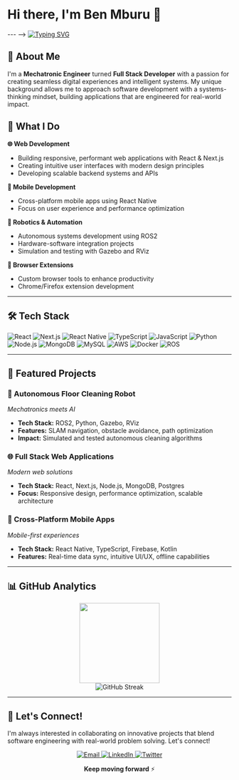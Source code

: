 # Hi there, I'm Ben Mburu 👋

--- -->
[![Typing SVG](https://readme-typing-svg.herokuapp.com?font=Fira+Code&pause=1000&multiline=true&width=435&lines=Mechatronic+Engineer+x+Software+Dev)](https://git.io/typing-svg)

## 🚀 About Me

I'm a **Mechatronic Engineer** turned **Full Stack Developer** with a passion for creating seamless digital experiences and intelligent systems. My unique background allows me to approach software development with a systems-thinking mindset, building applications that are engineered for real-world impact.

<!-- ```typescript
const benMburu = {
  title: "Mechatronic Engineer × Software Developer",
  location: "Nairobi, Kenya",
  education: [
    "B.Eng in Mechatronic Engineering",
    "Self-taught Software Engineer"
  ],
  currentFocus: [
    "Full Stack Web Development",
    "Mobile App Development", 
    "Robotics & Automation"
  ],
  techStack: {
    frontend: ["React", "Next.js", "React Native", "TypeScript", "Tailwind CSS"],
    backend: ["Node.js", "Python", "Express", "FastAPI"],
    databases: ["MongoDB", "MySQL", "PostgreSQL"],
    tools: ["Git", "Docker", "AWS", "ROS2", "Gazebo", "RViz"],
    design: ["Figma", "UI/UX Principles"]
  },
  currentlyLearning: ["Svelte", "Advanced React Native", "Database Optimization"],
  interests: ["Autonomous Systems", "IoT", "Clean Code", "System Architecture"],
  funFact: "I debug code during the day and skate at night 🛹"
};
```

--- -->

## 💼 What I Do

**🌐 Web Development**
- Building responsive, performant web applications with React & Next.js
- Creating intuitive user interfaces with modern design principles
- Developing scalable backend systems and APIs

**📱 Mobile Development**
- Cross-platform mobile apps using React Native
- Focus on user experience and performance optimization

**🤖 Robotics & Automation**
- Autonomous systems development using ROS2
- Hardware-software integration projects
- Simulation and testing with Gazebo and RViz

**🔧 Browser Extensions**
- Custom browser tools to enhance productivity
- Chrome/Firefox extension development

---

## 🛠️ Tech Stack

<p align="left">
  <img src="https://img.shields.io/badge/React-20232A?style=for-the-badge&logo=react&logoColor=61DAFB" alt="React" />
  <img src="https://img.shields.io/badge/Next.js-000000?style=for-the-badge&logo=next.js&logoColor=white" alt="Next.js" />
  <img src="https://img.shields.io/badge/React_Native-20232A?style=for-the-badge&logo=react&logoColor=61DAFB" alt="React Native" />
  <img src="https://img.shields.io/badge/TypeScript-007ACC?style=for-the-badge&logo=typescript&logoColor=white" alt="TypeScript" />
  <img src="https://img.shields.io/badge/JavaScript-F7DF1E?style=for-the-badge&logo=javascript&logoColor=black" alt="JavaScript" />
  <img src="https://img.shields.io/badge/Python-3776AB?style=for-the-badge&logo=python&logoColor=white" alt="Python" />
  <img src="https://img.shields.io/badge/Node.js-43853D?style=for-the-badge&logo=node.js&logoColor=white" alt="Node.js" />
  <img src="https://img.shields.io/badge/MongoDB-4EA94B?style=for-the-badge&logo=mongodb&logoColor=white" alt="MongoDB" />
  <img src="https://img.shields.io/badge/MySQL-005C84?style=for-the-badge&logo=mysql&logoColor=white" alt="MySQL" />
  <img src="https://img.shields.io/badge/Amazon_AWS-FF9900?style=for-the-badge&logo=amazonaws&logoColor=white" alt="AWS" />
  <img src="https://img.shields.io/badge/Docker-2496ED?style=for-the-badge&logo=docker&logoColor=white" alt="Docker" />
  <img src="https://img.shields.io/badge/ROS-22314E?style=for-the-badge&logo=ros&logoColor=white" alt="ROS" />
</p>

---

## 🎯 Featured Projects

### 🤖 Autonomous Floor Cleaning Robot
*Mechatronics meets AI*
- **Tech Stack:** ROS2, Python, Gazebo, RViz
- **Features:** SLAM navigation, obstacle avoidance, path optimization
- **Impact:** Simulated and tested autonomous cleaning algorithms

### 🌐 Full Stack Web Applications
*Modern web solutions*
- **Tech Stack:** React, Next.js, Node.js, MongoDB, Postgres
- **Focus:** Responsive design, performance optimization, scalable architecture

### 📱 Cross-Platform Mobile Apps
*Mobile-first experiences*
- **Tech Stack:** React Native, TypeScript, Firebase, Kotlin
- **Features:** Real-time data sync, intuitive UI/UX, offline capabilities

---

## 📊 GitHub Analytics

<div align="center">
  <!-- <img height="180em" src="https://github-readme-stats.vercel.app/api?username=Benmburu&show_icons=true&theme=tokyonight&include_all_commits=true&count_private=true"/> -->
  <img height="180em" src="https://github-readme-stats.vercel.app/api/top-langs/?username=Benmburu&layout=compact&langs_count=7&theme=tokyonight"/>
</div>

<div align="center">
  <img src="https://github-readme-streak-stats.herokuapp.com/?user=Benmburu&theme=tokyonight" alt="GitHub Streak" />
</div>

---

## 🌟 Let's Connect!

I'm always interested in collaborating on innovative projects that blend software engineering with real-world problem solving. Let's connect!

<p align="center">
  <a href="mailto:bennjuguna0@gmail.com">
    <img src="https://img.shields.io/badge/Email-D14836?style=for-the-badge&logo=gmail&logoColor=white" alt="Email" />
  </a>
  <a href="https://www.linkedin.com/in/ben-njuguna-181a2621a/">
    <img src="https://img.shields.io/badge/LinkedIn-0077B5?style=for-the-badge&logo=linkedin&logoColor=white" alt="LinkedIn" />
  </a>
  <a href="https://x.com/bennjuguna0">
    <img src="https://img.shields.io/badge/Twitter-1DA1F2?style=for-the-badge&logo=twitter&logoColor=white" alt="Twitter" />
  </a>
</p>

<div align="center">
  
**Keep moving forward** ⚡

</div>